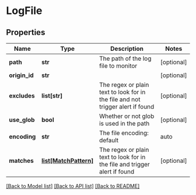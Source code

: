 # LogFile

## Properties
Name | Type | Description | Notes
------------ | ------------- | ------------- | -------------
**path** | **str** | The path of the log file to monitor | [optional] 
**origin_id** | **str** |  | [optional] 
**excludes** | **list[str]** | The regex or plain text to look for in the file and not trigger alert if found | [optional] 
**use_glob** | **bool** | Whether or not glob is used in the path | [optional] 
**encoding** | **str** | The file encoding: default | auto | UTF-8 | UTF-16 | [optional] 
**matches** | [**list[MatchPattern]**](MatchPattern.md) | The regex or plain text to look for in the file and trigger alert if found | [optional] 

[[Back to Model list]](../README.md#documentation-for-models) [[Back to API list]](../README.md#documentation-for-api-endpoints) [[Back to README]](../README.md)

